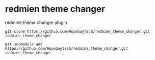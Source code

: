 redmien theme changer
=====

redmine theme changer plugin

```shell
git clone https://github.com/Hopebaytech/redmine_theme_changer.git redmine_theme_changer
```

```shell
git submodule add https://github.com/Hopebaytech/redmine_theme_changer.git redmine_theme_changer
```
